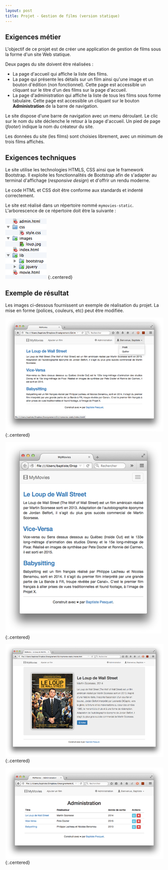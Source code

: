 ```yaml
---
layout: post
title: Projet - Gestion de films (version statique)
---
```


## Exigences métier

L'objectif de ce projet est de créer une application de gestion de films sous la forme d'un site Web statique. 

Deux pages du site doivent être réalisées :

* La page d'accueil qui affiche la liste des films.
* La page qui présente les détails sur un film ainsi qu'une image et un bouton d'édition (non fonctionnel). Cette page est accessible un cliquant sur le titre d'un des films sur la page d'accueil.
* La page d'administration qui affiche la liste de tous les films sous forme tabulaire. Cette page est accessible un cliquant sur le bouton **Administration** de la barre de navigation.

Le site dispose d'une barre de navigation avec un menu déroulant. Le clic sur le nom du site déclenche le retour à la page d'accueil. Un pied de page (*footer*) indique la nom du créateur du site.

Les données du site (les films) sont choisies librement, avec un minimum de trois films affichés.

## Exigences techniques

Le site utilise les technologies HTMLS, CSS ainsi que le framework Bootstrap. Il exploite les fonctionnalités de Bootstrap afin de s'adapter au terminal d'affichage (*responsive design*) et d'offrir un rendu moderne.

Le code HTML et CSS doit être conforme aux standards et indenté correctement.

Le site est réalisé dans un répertoire nommé `mymovies-static`. L'arborescence de ce répertoire doit être la suivante :

![](../assets/mymovies/arbo-static.png)
{:.centered}

## Exemple de résultat

Les images ci-dessous fournissent un exemple de réalisation du projet. La mise en forme (polices, couleurs, etc) peut être modifiée.

![](../assets/mymovies/mymovies1.png)
{:.centered}

![](../assets/mymovies/mymovies2.png)
{:.centered}

![](../assets/mymovies/mymovies3.png)
{:.centered}

![](../assets/mymovies/mymovies4.png)
{:.centered}
